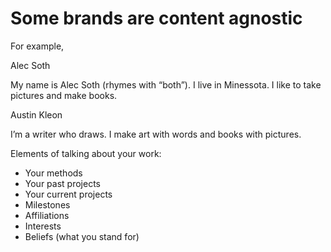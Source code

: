 # Some brands are content agnostic

For example,

Alec Soth

My name is Alec Soth (rhymes with “both”). I live in Minessota. I like to take pictures and make books.

Austin Kleon

I’m a writer who draws. I make art with words and books with pictures.

Elements of talking about your work:

- Your methods
- Your past projects
- Your current projects
- Milestones
- Affiliations
- Interests
- Beliefs (what you stand for)

